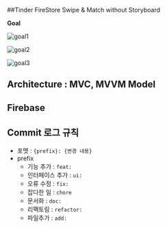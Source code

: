 ##Tinder FireStore Swipe & Match without Storyboard

**Goal**

![goal1](https://github.com/corykim0829/Tinder-Swipe-and-Match/blob/master/goal1.png?raw=true)

![goal2](https://github.com/corykim0829/Tinder-Swipe-and-Match/blob/master/goal2.png?raw=true)

![goal3](https://github.com/corykim0829/Tinder-Swipe-and-Match/blob/master/goal3.png?raw=true)



## Architecture : MVC, MVVM Model





## Firebase





## Commit 로그 규칙

- 포멧 : `{prefix}: {변경 내용}`
- prefix
  - 기능 추가 : `feat:`
  - 인터페이스 추가 : `ui:`
  - 오류 수정 : `fix:`
  - 잡다한 일 : `chore`
  - 문서화 : `doc:`
  - 리팩토링 : `refactor:`
  - 파일추가 : `add:`

